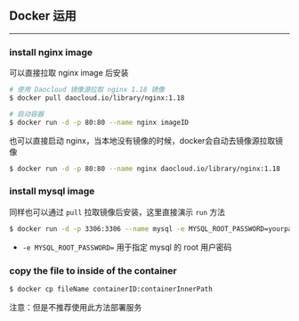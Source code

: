 ## Docker 运用

---

### install nginx image

可以直接拉取 nginx image 后安装

```sh
# 使用 Daocloud 镜像源拉取 nginx 1.18 镜像
$ docker pull daocloud.io/library/nginx:1.18

# 启动容器
$ docker run -d -p 80:80 --name nginx imageID
```

也可以直接启动 nginx，当本地没有镜像的时候，docker会自动去镜像源拉取镜像

```sh
$ docker run -d -p 80:80 --name nginx daocloud.io/library/nginx:1.18
```

### install mysql image

同样也可以通过 `pull` 拉取镜像后安装，这里直接演示 `run` 方法

```sh
$ docker run -d -p 3306:3306 --name mysql -e MYSQL_ROOT_PASSWORD=yourpassword daocloud.io/library/mysql:8.0.20
```

* `-e MYSQL_ROOT_PASSWORD=` 用于指定 mysql 的 root 用户密码

### copy the file to inside of the container

```sh
$ docker cp fileName containerID:containerInnerPath
```

注意：但是不推荐使用此方法部署服务